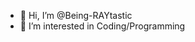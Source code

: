 - 👋 Hi, I’m @Being-RAYtastic
- 👀 I’m interested in Coding/Programming

<!---
Being-RAYtastic/Being-RAYtastic is a ✨ special ✨ repository because its `README.md` (this file) appears on your GitHub profile.
You can click the Preview link to take a look at your changes.
--->
